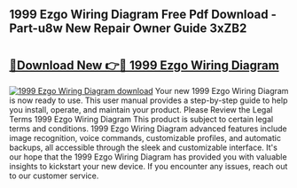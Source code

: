 ## 1999 Ezgo Wiring Diagram Free Pdf Download - Part-u8w New Repair Owner Guide 3xZB2

# <h2><a href="http://dfpr8w6.blite.top/?on=1999+Ezgo+Wiring+Diagram">🔗Download New 👉🔴 1999 Ezgo Wiring Diagram</a></h2>

[![1999 Ezgo Wiring Diagram download](https://i.imgur.com/lujVjoI.png)](http://dfpr8w6.blite.top/?on=1999+Ezgo+Wiring+Diagram)
Your new 1999 Ezgo Wiring Diagram is now ready to use. This user manual provides a step-by-step guide to help you install, operate, and maintain your product. Please Review the Legal Terms 1999 Ezgo Wiring Diagram This product is subject to certain legal terms and conditions. 1999 Ezgo Wiring Diagram advanced features include image recognition, voice commands, customizable profiles, and automatic backups, all accessible through the sleek and customizable interface. It's our hope that the 1999 Ezgo Wiring Diagram has provided you with valuable insights to kickstart your new device. If you encounter any issues, reach out to our customer service.
